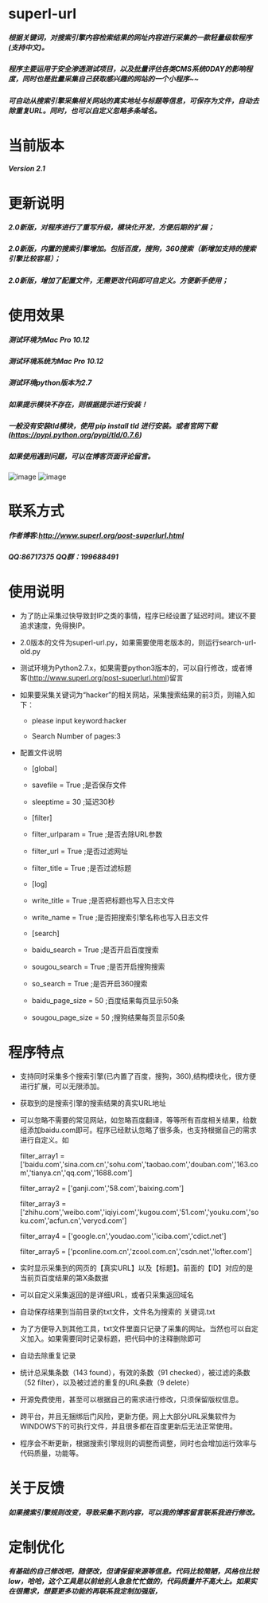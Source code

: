 # superl-url
##### 根据关键词，对搜索引擎内容检索结果的网址内容进行采集的一款轻量级软程序(支持中文)。
##### 程序主要运用于安全渗透测试项目，以及批量评估各类CMS系统0DAY的影响程度，同时也是批量采集自己获取感兴趣的网站的一个小程序~~
##### 可自动从搜索引擎采集相关网站的真实地址与标题等信息，可保存为文件，自动去除重复URL。同时，也可以自定义忽略多条域名。

# 当前版本
##### Version 2.1
  
# 更新说明
##### 2.0新版，对程序进行了重写升级，模块化开发，方便后期的扩展；
##### 2.0新版，内置的搜索引擎增加。包括百度，搜狗，360搜索（新增加支持的搜索引擎比较容易）；
##### 2.0新版，增加了配置文件，无需更改代码即可自定义。方便新手使用；


# 使用效果
##### 测试环境为Mac Pro 10.12
##### 测试环境系统为Mac Pro 10.12
##### 测试环境python版本为2.7
##### 如果提示模块不存在，则根据提示进行安装！
##### 一般没有安装tld模块，使用 pip install tld 进行安装。或者官网下载(https://pypi.python.org/pypi/tld/0.7.6)
##### 如果使用遇到问题，可以在博客页面评论留言。

![image](https://github.com/super-l/search-url/blob/master/run1.png)
![image](https://github.com/super-l/search-url/blob/master/run2.png)

# 联系方式

##### 作者博客:http://www.superl.org/post-superlurl.html

##### QQ:86717375    QQ群：199688491


# 使用说明

* 为了防止采集过快导致封IP之类的事情，程序已经设置了延迟时间。建议不要追求速度，免得换IP。

* 2.0版本的文件为superl-url.py，如果需要使用老版本的，则运行search-url-old.py

* 测试环境为Python2.7.x，如果需要python3版本的，可以自行修改，或者博客(http://www.superl.org/post-superlurl.html)留言

* 如果要采集关键词为“hacker”的相关网站，采集搜索结果的前3页，则输入如下：

  * please input keyword:hacker

  * Search Number of pages:3
  
* 配置文件说明
  * [global]
  * savefile = True    ;是否保存文件
  * sleeptime = 30      ;延迟30秒

  * [filter]
  * filter_urlparam = True ;是否去除URL参数
  * filter_url = True      ;是否过滤网址
  * filter_title = True    ;是否过滤标题

  * [log]
  * write_title = True    ;是否把标题也写入日志文件
  * write_name = True     ;是否把搜索引擎名称也写入日志文件

  * [search]
  * baidu_search = True    ;是否开启百度搜索
  * sougou_search = True   ;是否开启搜狗搜索
  * so_search = True       ;是否开启360搜索
  * baidu_page_size = 50   ;百度结果每页显示50条
  * sougou_page_size = 50  ;搜狗结果每页显示50条

# 程序特点

* 支持同时采集多个搜索引擎(已内置了百度，搜狗，360),结构模块化，很方便进行扩展，可以无限添加。

* 获取到的是搜索引擎的搜索结果的真实URL地址

* 可以忽略不需要的常见网站，如忽略百度翻译，等等所有百度相关结果，给数组添加baidu.com即可。程序已经默认忽略了很多条，也支持根据自己的需求进行自定义。如

  filter_array1 = ['baidu.com','sina.com.cn','sohu.com','taobao.com','douban.com','163.com','tianya.cn','qq.com','1688.com']

  filter_array2 = ['ganji.com','58.com','baixing.com']

  filter_array3 = ['zhihu.com','weibo.com','iqiyi.com','kugou.com','51.com','youku.com','soku.com','acfun.cn','verycd.com']

  filter_array4 = ['google.cn','youdao.com','iciba.com','cdict.net']

  filter_array5 = ['pconline.com.cn','zcool.com.cn','csdn.net','lofter.com']
  
* 实时显示采集到的网页的【真实URL】以及【标题】。前面的【ID】对应的是当前页百度结果的第X条数据

* 可以自定义采集返回的是详细URL，或者只采集返回域名

* 自动保存结果到当前目录的txt文件，文件名为搜索的 关键词.txt 

* 为了方便导入到其他工具，txt文件里面只记录了采集的网址。当然也可以自定义加入。如果需要同时记录标题，把代码中的注释删除即可

* 自动去除重复记录

* 统计总采集条数（143 found），有效的条数（91 checked），被过滤的条数（52 filter），以及被过滤的重复的URL条数（9 delete）

* 开源免费使用，甚至可以根据自己的需求进行修改，只须保留版权信息。

* 跨平台，并且无捆绑后门风险，更新方便。网上大部分URL采集软件为WINDOWS下的可执行文件，并且很多都在百度更新后无法正常使用。

* 程序会不断更新，根据搜索引擎规则的调整而调整，同时也会增加运行效率与代码质量，功能等。


# 关于反馈

##### 如果搜索引擎规则改变，导致采集不到内容，可以我的博客留言联系我进行修改。


# 定制优化

##### 有基础的自己修改吧，随便改，但请保留来源等信息。代码比较简陋，风格也比较low，哈哈，这个工具是以前给别人急急忙忙做的，代码质量并不高大上。如果实在很需求，想要更多功能的再联系我定制加强版，

